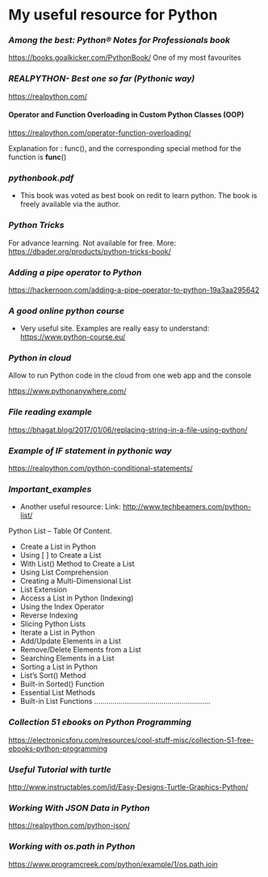 # My useful resource for Python
### *Among the best: Python® Notes for Professionals book*
https://books.goalkicker.com/PythonBook/
One of my most favourites

### *REALPYTHON- Best one so far (Pythonic way)*
https://realpython.com/

#### Operator and Function Overloading in Custom Python Classes (OOP)
https://realpython.com/operator-function-overloading/

Explanation for : func(), and the corresponding special method for the function is __func__()

### *pythonbook.pdf* 
- This book was voted as best book on redit to learn python. The book is freely available via the author. 

### *Python Tricks* 
For advance learning. Not available for free. 
More: https://dbader.org/products/python-tricks-book/

### *Adding a pipe operator to Python*
https://hackernoon.com/adding-a-pipe-operator-to-python-19a3aa295642
### *A good online python course*
- Very useful site. Examples are really easy to understand: https://www.python-course.eu/

### *Python in cloud* 
Allow to run Python code in the cloud from one web app and the console

https://www.pythonanywhere.com/

### *File reading example*
https://bhagat.blog/2017/01/06/replacing-string-in-a-file-using-python/

### *Example of IF statement in pythonic way*

https://realpython.com/python-conditional-statements/

### *Important_examples*
- Another useful resource: Link: http://www.techbeamers.com/python-list/

Python List – Table Of Content.
- Create a List in Python
- Using [ ] to Create a List
- With List() Method to Create a List
- Using List Comprehension
- Creating a Multi-Dimensional List
- List Extension
- Access a List in Python (Indexing)
- Using the Index Operator
- Reverse Indexing
- Slicing Python Lists
- Iterate a List in Python
- Add/Update Elements in a List
- Remove/Delete Elements from a List
- Searching Elements in a List
- Sorting a List in Python
- List’s Sort() Method
- Built-in Sorted() Function
- Essential List Methods
- Built-in List Functions
.........................................................
### *Collection 51 ebooks on Python Programming*

https://electronicsforu.com/resources/cool-stuff-misc/collection-51-free-ebooks-python-programming

### *Useful Tutorial with turtle*

http://www.instructables.com/id/Easy-Designs-Turtle-Graphics-Python/

### *Working With JSON Data in Python*
https://realpython.com/python-json/

### *Working with os.path in Python*
https://www.programcreek.com/python/example/1/os.path.join
